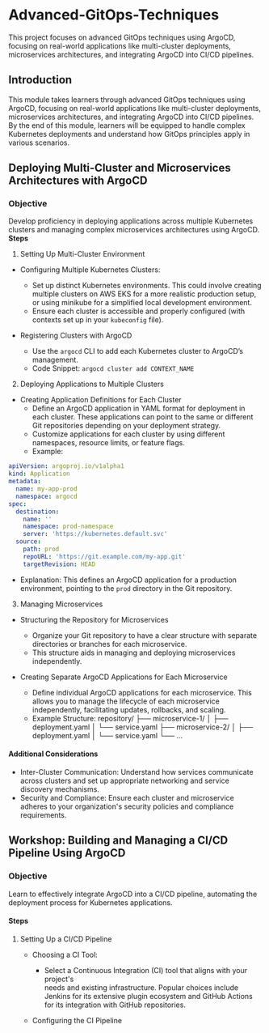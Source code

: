# Advanced-GitOps-Techniques

This project focuses on advanced GitOps techniques using ArgoCD, focusing on real-world applications like multi-cluster deployments, microservices architectures, and integrating ArgoCD into CI/CD pipelines.

## Introduction

This module takes learners through advanced GitOps techniques using ArgoCD, focusing on real-world applications like multi-cluster deployments, microservices architectures, and integrating ArgoCD into CI/CD pipelines. By the end of this module, learners will be equipped to handle complex Kubernetes deployments and understand how GitOps principles apply in various scenarios.

## Deploying Multi-Cluster and Microservices Architectures with ArgoCD

### Objective

Develop proficiency in deploying applications across multiple Kubernetes clusters and managing complex microservices architectures using ArgoCD.
**Steps**

1. Setting Up Multi-Cluster Environment

- Configuring Multiple Kubernetes Clusters:
  - Set up distinct Kubernetes environments. This could involve creating multiple clusters on AWS EKS for a more realistic production setup, or using minikube for a simplified local development environment.
  - Ensure each cluster is accessible and properly configured (with contexts set up in your `kubeconfig` file).

- Registering Clusters with ArgoCD
  - Use the `argocd` CLI to add each Kubernetes cluster to ArgoCD’s management.
  - Code Snippet: `argocd cluster add CONTEXT_NAME`
  
2. Deploying Applications to Multiple Clusters

- Creating Application Definitions for Each Cluster
  - Define an ArgoCD application in YAML format for deployment in each cluster. These applications can point to the same or different Git repositories depending on your deployment strategy.
  - Customize applications for each cluster by using different namespaces, resource limits, or feature flags.
  - Example:

```yaml
apiVersion: argoproj.io/v1alpha1
kind: Application
metadata:
  name: my-app-prod
  namespace: argocd
spec:
  destination:
    name: ''
    namespace: prod-namespace
    server: 'https://kubernetes.default.svc'
  source:
    path: prod
    repoURL: 'https://git.example.com/my-app.git'
    targetRevision: HEAD
```

- Explanation: This defines an ArgoCD application for a production environment, pointing to the `prod` directory in the Git repository.

3. Managing Microservices

- Structuring the Repository for Microservices
  - Organize your Git repository to have a clear structure with separate
    directories or branches for each microservice.
  - This structure aids in managing and deploying microservices independently.
  
- Creating Separate ArgoCD Applications for Each Microservice
  - Define individual ArgoCD applications for each microservice. This allows you to
    manage the lifecycle of each microservice independently, facilitating updates,
    rollbacks, and scaling.
  - Example Structure:
repository/
├── microservice-1/
│   ├── deployment.yaml
│   └── service.yaml
├── microservice-2/
│   ├── deployment.yaml
│   └── service.yaml
└── ...

#### Additional Considerations

- Inter-Cluster Communication: Understand how services communicate across clusters and set up appropriate networking and service discovery mechanisms.
- Security and Compliance: Ensure each cluster and microservice adheres to your organization's security policies and compliance requirements.

## Workshop: Building and Managing a CI/CD Pipeline Using ArgoCD

### Objective

Learn to effectively integrate ArgoCD into a CI/CD pipeline, automating the deployment process for Kubernetes applications.

#### Steps

1. Setting Up a CI/CD Pipeline
   - Choosing a CI Tool:
     - Select a Continuous Integration (CI) tool that aligns with your project's  
     needs and existing infrastructure. Popular choices include Jenkins for its
     extensive plugin ecosystem and GitHub Actions for its integration with GitHub
     repositories.
    
    - Configuring the CI Pipeline
